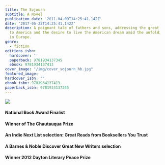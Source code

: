 ```yaml
---
title: The Sojourn
subtitle: A Novel
publication_date: '2011-04-09T14:25:41.142Z'
date: '2017-06-25T14:25:41.142Z'
description: A poignant tale of fathers and sons, addressing the great immigration
  to America and the desire to live the American dream amid the unfolding tragedy
  in Europe.
genre:
  - fiction
editions_isbn:
  hardcover: ''
  paperback: 9781934137345
  ebook: 9781934137413
cover_image: "/img/cover_sojourn_hb.jpg"
featured_image:
hardcover_isbn: ''
ebook_isbn: 9781934137413
paperback_isbn: 9781934137345
---
```

![](/img/nba_finalist.gif)

#### National Book Award Finalist

#### Winner of The Chautauqua Prize

#### An Indie Next List selection: Great Reads from Booksellers You Trust

#### A Barnes & Noble Discover Great New Writers selection

#### Winner 2012 Dayton Literary Peace Prize
